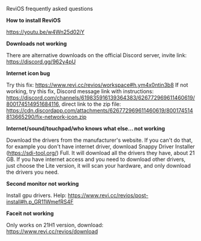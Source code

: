 ReviOS frequently asked questions

**How to install ReviOS**

https://youtu.be/w4Wn25d02iY



**Downloads not working**

There are alternative downloads on the official Discord server, invite link: https://discord.gg/962y4pU



**Internet icon bug**

Try this fix: https://www.revi.cc/revios/workspace#h.ym4x0ntin3b8
If not working, try this fix, Discord message link with instructions: https://discord.com/channels/619835916139364383/626772969611460619/800174514951684116, direct link to the zip file: https://cdn.discordapp.com/attachments/626772969611460619/800174514813665290/fix-network-icon.zip



**Internet/sound/touchpad/who knows what else... not working**

Download the drivers from the manufacturer's website.
If you can't do that, for example you don't have internet driver, download Snappy Driver Installer (https://sdi-tool.org/) Full. It will download all the drivers they have, about 21 GB. If you have internet access and you need to download other drivers, just choose the Lite version, it will scan your hardware, and only download the drivers you need.



**Second monitor not working**

Install gpu drivers. Help: https://www.revi.cc/revios/post-install#h.p_GR11WmefRS4F



**Faceit not working**

Only works on 21H1 version, download: https://www.revi.cc/revios/download
